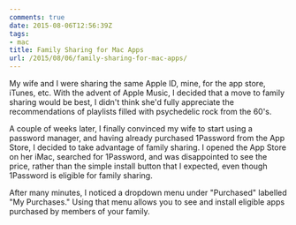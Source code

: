 ```yaml
---
comments: true
date: 2015-08-06T12:56:39Z
tags:
- mac
title: Family Sharing for Mac Apps
url: /2015/08/06/family-sharing-for-mac-apps/
---
```


My wife and I were sharing the same Apple ID, mine, for the app store, iTunes, etc. With the advent of Apple Music, I decided that a move to family sharing would be best, I didn't think she'd fully appreciate the recommendations of playlists filled with psychedelic rock from the 60's. 

A couple of weeks later, I finally convinced my wife to start using a password manager, and having already purchased 1Password from the App Store, I decided to take advantage of family sharing. I opened the App Store on her iMac, searched for 1Password, and was disappointed to see the price, rather than the simple install button that I expected, even though 1Password is eligible for family sharing.

After many minutes, I noticed a dropdown menu under "Purchased" labelled "My Purchases." Using that menu allows you to see and install eligible apps purchased by members of your family. 
